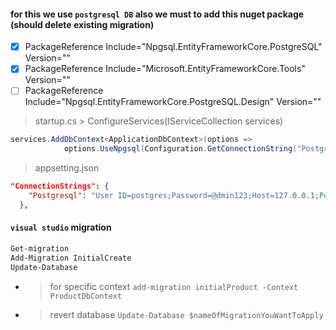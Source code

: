 #### for this we use `postgresql DB` also we must to add this nuget package (should delete existing **migration**)
- [x] PackageReference Include="Npgsql.EntityFrameworkCore.PostgreSQL" Version=""
- [x] PackageReference Include="Microsoft.EntityFrameworkCore.Tools" Version=""
- [ ] PackageReference Include="Npgsql.EntityFrameworkCore.PostgreSQL.Design" Version=""

> startup.cs > ConfigureServices(IServiceCollection services)
```c#
services.AddDbContext<ApplicationDbContext>(options =>
            options.UseNpgsql(Configuration.GetConnectionString("Postgresql")));
```
> appsetting.json
```json
"ConnectionStrings": {
    "Postgresql": "User ID=postgres;Password=@dmin123;Host=127.0.0.1;Port=5432;Database=identity;Pooling=true;Connection Lifetime=0;"
  },
```
#### `visual studio` migration
```powershell
Get-migration
Add-Migration InitialCreate
Update-Database
```
- > for specific context `add-migration initialProduct -Context ProductDbContext`
- > revert database
`Update-Database $nameOfMigrationYouWantToApply`
